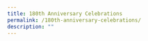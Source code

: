 ```yaml
---
title: 180th Anniversary Celebrations
permalink: /180th-anniversary-celebrations/
description: ""
---
```

